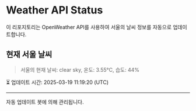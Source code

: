 
# Weather API Status

이 리포지토리는 OpenWeather API를 사용하여 서울의 날씨 정보를 자동으로 업데이트합니다.

## 현재 서울 날씨
> 서울의 현재 날씨: clear sky, 온도: 3.55°C, 습도: 44%

⏳ 업데이트 시간: 2025-03-19 11:19:20 (UTC)

---
자동 업데이트 봇에 의해 관리됩니다.
